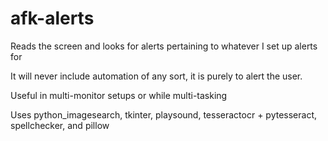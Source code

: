# afk-alerts

Reads the screen and looks for alerts pertaining to whatever I set up alerts for

It will never include automation of any sort, it is purely to alert the user.

Useful in multi-monitor setups or while multi-tasking

Uses python_imagesearch, tkinter, playsound, tesseractocr + pytesseract, spellchecker, and pillow
